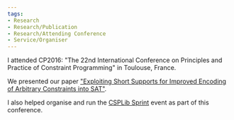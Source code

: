 ```yaml
---
tags:
- Research
- Research/Publication
- Research/Attending Conference
- Service/Organiser
---
```


I attended CP2016: "The 22nd International Conference on Principles and Practice of Constraint Programming" in Toulouse, France.

We presented our paper
["Exploiting Short Supports for Improved Encoding of Arbitrary Constraints into SAT"](https://scholar.google.co.uk/citations?view_op=view_citation&hl=en&user=heG7k-gAAAAJ&sortby=pubdate&citation_for_view=heG7k-gAAAAJ:4OULZ7Gr8RgC).

I also helped organise and run the [CSPLib Sprint](https://cp2016.sched.org/event/7XHS) event as part of this conference.
